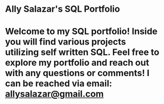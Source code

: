 # Ally Salazar's SQL Portfolio

# Welcome to my SQL portfolio! Inside you will find various projects utilizing self written SQL. Feel free to explore my portfolio and reach out with any questions or comments! I can be reached via email: allysalazar@gmail.com
